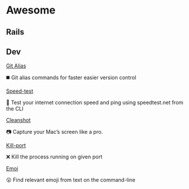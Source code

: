 # Awesome

## Rails

## Dev

[Git Alias](https://github.com/GitAlias/gitalias)

◼️ Git alias commands for faster easier version control 

[Speed-test](https://github.com/sindresorhus/speed-test)

🚀 Test your internet connection speed and ping using speedtest.net from the CLI 

[Cleanshot](https://cleanshot.com/)

📷 Capture your Mac’s screen like a pro.

[Kill-port](https://github.com/tiaanduplessis/kill-port)

❌ Kill the process running on given port

[Emoi](https://github.com/sindresorhus/emoj)

😮 Find relevant emoji from text on the command-line
